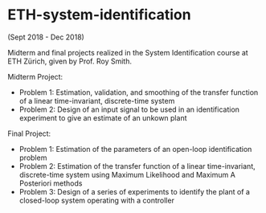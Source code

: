 # ETH-system-identification
(Sept 2018 - Dec 2018)

Midterm and final projects realized in the System Identification course at ETH Zürich, given by Prof. Roy Smith.

Midterm Project:
- Problem 1: Estimation, validation, and smoothing of the transfer function of a linear time-invariant, discrete-time system
- Problem 2: Design of an input signal to be used in an identification experiment to give an estimate of an unkown plant

Final Project:
- Problem 1: Estimation of the parameters of an open-loop identification problem
- Problem 2: Estimation of the transfer function of a linear time-invariant, discrete-time system using Maximum Likelihood and Maximum A Posteriori methods
- Problem 3: Design of a series of experiments to identify the plant of a closed-loop system operating with a controller
